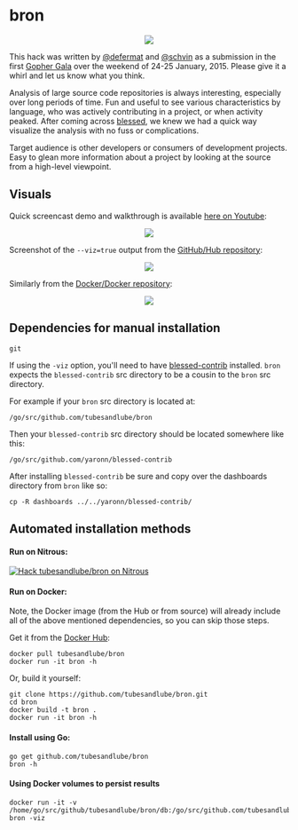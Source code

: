 # bron

<p align="center">
<img src="https://raw.githubusercontent.com/tubesandlube/bron/master/images/bron.jpg">
</p>

This hack was written by [@defermat](https://github.com/defermat) and [@schvin](https://github.com/schvin) as a submission in the first [Gopher Gala](http://gophergala.com/) over the weekend of 24-25 January, 2015. Please give it a whirl and let us know what you think.

Analysis of large source code repositories is always interesting, especially over long periods of time. Fun and useful to see various characteristics by language, who was actively contributing in a project, or when activity peaked. After coming across [blessed](https://github.com/yaronn/blessed-contrib), we knew we had a quick way visualize the analysis with no fuss or complications.

Target audience is other developers or consumers of development projects. Easy to glean more information about a project by looking at the source from a high-level viewpoint.

## Visuals

Quick screencast demo and walkthrough is available [here on Youtube](https://www.youtube.com/watch?v=Qkkf3s6k_-M):

<p align="center">
<a href="https://www.youtube.com/watch?v=Qkkf3s6k_-M"><img src="https://raw.githubusercontent.com/tubsandlube/bron/master/images/bron-animated.gif" border="0"></a>
</p>

Screenshot of the `--viz=true` output from the [GitHub/Hub repository](https://github.com/github/hub):

<p align="center">
<a href="https://raw.githubusercontent.com/tubesandlube/bron/master/images/bron-github-hub-gophergala-output.png"><img src="https://raw.githubusercontent.com/tubesandlube/bron/master/images/bron-github-hub-gophergala-output.png" border="0"></a>
</p>

Similarly from the [Docker/Docker repository](https://github.com/docker/docker):

<p align="center">
<a href="https://raw.githubusercontent.com/tubesandlube/bron/master/images/bron-docker-docker-gophergala-output.png"><img src="https://raw.githubusercontent.com/tubesandlube/bron/master/images/bron-docker-docker-gophergala-output.png" border="0"></a>
</p>

## Dependencies for manual installation

```
git
```

If using the `-viz` option, you'll need to have [blessed-contrib](https://github.com/yaronn/blessed-contrib) installed.  `bron` expects the `blessed-contrib` src directory to be a cousin to the `bron` src directory.

For example if your `bron` src directory is located at:

```
/go/src/github.com/tubesandlube/bron
```

Then your `blessed-contrib` src directory should be located somewhere like this:

```
/go/src/github.com/yaronn/blessed-contrib
```

After installing `blessed-contrib` be sure and copy over the dashboards directory from `bron` like so:

```
cp -R dashboards ../../yaronn/blessed-contrib/
```

## Automated installation methods

#### Run on Nitrous:

[![Hack tubesandlube/bron on Nitrous](https://d3o0mnbgv6k92a.cloudfront.net/assets/hack-l-v1-d464cf470a5da050619f6f247a1017ec.png)](https://www.nitrous.io/hack_button?source=embed&runtime=go&repo=tubesandlube%2Fbron)

#### Run on Docker:

Note, the Docker image (from the Hub or from source) will already include all of the above mentioned dependencies, so you can skip those steps.

Get it from the [Docker Hub](https://registry.hub.docker.com/u/tubesandlube/bron/dockerfile/):

```
docker pull tubesandlube/bron
docker run -it bron -h
```

Or, build it yourself:

```
git clone https://github.com/tubesandlube/bron.git
cd bron
docker build -t bron .
docker run -it bron -h
```

#### Install using Go:

```
go get github.com/tubesandlube/bron
bron -h
```

#### Using Docker volumes to persist results

```
docker run -it -v /home/go/src/github/tubesandlube/bron/db:/go/src/github.com/tubesandlube/bron/db bron -viz
```
